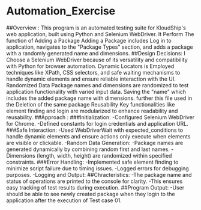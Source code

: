 # Automation_Exercise
##Overview :
This program is an automated testing suite for KloudShip's web application, built using Python and Selenium WebDriver.
It Perform The function of Adding a Package
Adding a Package includes 
Log in to application, navigates to the "Package Types" section, and adds a package with a randomly generated name and dimensions.
##Design Decisions:
I Choose a Selenium WebDriver because of its versatility and compatibility with Python for browser automation.
Dynamic Locators is Employed techniques like XPath, CSS selectors, and safe waiting mechanisms to handle dynamic elements and ensure reliable interaction with the UI.
Randomized Data Package names and dimensions are randomized to test application functionality with varied input data.
Saving the "name" which includes the added package name with dimensions. further this file used in the Deletion of the same package 
Reusability Key functionalities like element finding and login are modularized to enhance readability and reusability.
##Approach :
        ###Initialization: 
              -Configured Selenium WebDriver for Chrome.
              -Defined constants for login credentials and application URL.
        ###Safe Interaction:
              -Used WebDriverWait with expected_conditions to handle dynamic elements and ensure actions only execute when elements are visible or clickable.
              -Random Data Generation:
              -Package names are generated dynamically by combining random first and last names.
              -Dimensions (length, width, height) are randomized within specified constraints.
        ###Error Handling:
              -Implemented safe element finding to minimize script failure due to timing issues.
              -Logged errors for debugging purposes.
              -Logging and Output:
##Chracteristics:
        -The package name and status of operations are printed to the console for clarity.
        -This ensures easy tracking of test results during execution.
##Program Output:
        -User should be able to see newly created package when they login to the application after the execution of Test case 01.
